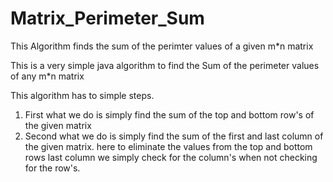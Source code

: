 # Matrix_Perimeter_Sum
This Algorithm finds the sum of the perimter values of a given m*n matrix

This is a very simple java algorithm to find the Sum of the perimeter values of any m*n matrix

This algorithm has to simple steps.

1. First what we do is simply find the sum of the top and bottom row's of the given matrix
2. Second what we do is simply find the sum of the first and last column of the given matrix. here to eliminate the values from the top and bottom rows last column we simply check for the column's when not checking for the row's. 
